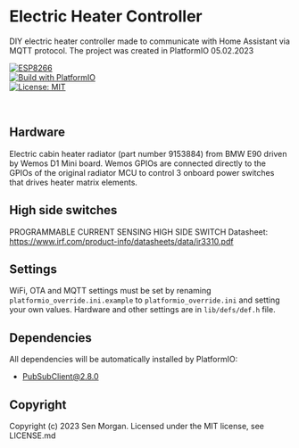 # Electric Heater Controller

DIY electric heater controller made to communicate with Home Assistant via MQTT protocol.
The project was created in PlatformIO 05.02.2023

[![ESP8266](https://img.shields.io/badge/ESP-8266-000000.svg?longCache=true&style=flat&colorA=AA101F)](https://www.espressif.com/en/products/socs/esp8266)<br>
[![Build with PlatformIO](https://img.shields.io/badge/Build%20with-PlatformIO-orange)](https://platformio.org/)<br>
[![License: MIT](https://img.shields.io/badge/License-MIT-brightgreen.svg)](https://opensource.org/licenses/MIT)

<br>


## Hardware
Electric cabin heater radiator (part number 9153884) from BMW E90 driven by Wemos D1 Mini board. Wemos GPIOs are connected directly to the GPIOs of the original radiator MCU to control 3 onboard power switches that drives heater matrix elements.

## High side switches
PROGRAMMABLE CURRENT SENSING HIGH SIDE SWITCH
Datasheet: https://www.irf.com/product-info/datasheets/data/ir3310.pdf

## Settings
WiFi, OTA and MQTT settings must be set by renaming `platformio_override.ini.example` to `platformio_override.ini` and setting your own values.
Hardware and other settings are in `lib/defs/def.h` file.

## Dependencies
All dependencies will be automatically installed by PlatformIO:
- PubSubClient@2.8.0

## Copyright
Copyright (c) 2023 Sen Morgan. Licensed under the MIT license, see LICENSE.md